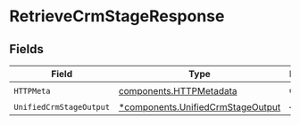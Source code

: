 # RetrieveCrmStageResponse


## Fields

| Field                                                                                 | Type                                                                                  | Required                                                                              | Description                                                                           |
| ------------------------------------------------------------------------------------- | ------------------------------------------------------------------------------------- | ------------------------------------------------------------------------------------- | ------------------------------------------------------------------------------------- |
| `HTTPMeta`                                                                            | [components.HTTPMetadata](../../models/components/httpmetadata.md)                    | :heavy_check_mark:                                                                    | N/A                                                                                   |
| `UnifiedCrmStageOutput`                                                               | [*components.UnifiedCrmStageOutput](../../models/components/unifiedcrmstageoutput.md) | :heavy_minus_sign:                                                                    | N/A                                                                                   |